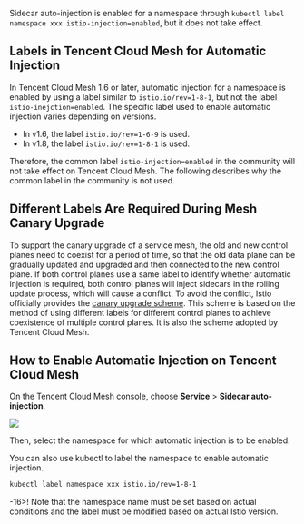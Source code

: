 Sidecar auto-injection is enabled for a namespace through `kubectl label namespace xxx istio-injection=enabled`, but it does not take effect.

## Labels in Tencent Cloud Mesh for Automatic Injection

In Tencent Cloud Mesh 1.6 or later, automatic injection for a namespace is enabled by using a label similar to `istio.io/rev=1-8-1`, but not the label `istio-inejction=enabled`. The specific label used to enable automatic injection varies depending on versions.

- In v1.6, the label `istio.io/rev=1-6-9` is used.
- In v1.8, the label `istio.io/rev=1-8-1` is used.

Therefore, the common label `istio-injection=enabled` in the community will not take effect on Tencent Cloud Mesh. The following describes why the common label in the community is not used.

## Different Labels Are Required During Mesh Canary Upgrade

To support the canary upgrade of a service mesh, the old and new control planes need to coexist for a period of time, so that the old data plane can be gradually updated and upgraded and then connected to the new control plane. If both control planes use a same label to identify whether automatic injection is required, both control planes will inject sidecars in the rolling update process, which will cause a conflict. To avoid the conflict, Istio officially provides the [canary upgrade scheme](https://istio.io/latest/docs/setup/upgrade/canary/#data-plane). This scheme is based on the method of using different labels for different control planes to achieve coexistence of multiple control planes. It is also the scheme adopted by Tencent Cloud Mesh.

## How to Enable Automatic Injection on Tencent Cloud Mesh

On the Tencent Cloud Mesh console, choose **Service** > **Sidecar auto-injection**.

![](https://qcloudimg.tencent-cloud.cn/raw/a14a84e23be6e5b209315700ce2146ef.png)

Then, select the namespace for which automatic injection is to be enabled.

You can also use kubectl to label the namespace to enable automatic injection.

```bash
kubectl label namespace xxx istio.io/rev=1-8-1
```

-16>! Note that the namespace name must be set based on actual conditions and the label must be modified based on actual Istio version.
